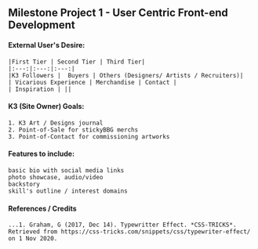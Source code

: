 <!-- readme file explains a site's purpose, value it provides to users & deployment procedure -->
## Milestone Project 1 - User Centric Front-end Development

#### External User's Desire:
    |First Tier | Second Tier | Third Tier|
    |:---:|:---:|:---:|
    |K3 Followers |  Buyers | Others (Designers/ Artists / Recruiters)|
    | Vicarious Experience | Merchandise | Contact |
    | Inspiration | ||

#### K3 (Site Owner) Goals:
    1. K3 Art / Designs journal 
    2. Point-of-Sale for stickyBBG merchs
    3. Point-of-Contact for commissioning artworks 

#### Features to include: 
    basic bio with social media links
    photo showcase, audio/video
    backstory
    skill's outline / interest domains
#### References / Credits
    ...1. Graham, G (2017, Dec 14). Typewritter Effect. *CSS-TRICKS*. Retrieved from https://css-tricks.com/snippets/css/typewriter-effect/ on 1 Nov 2020.